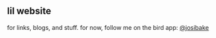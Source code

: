 ## lil website

for links, blogs, and stuff. for now, follow me on the bird app: [@josibake](https://twitter.com/josibake)
